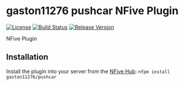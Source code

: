 # gaston11276 pushcar NFive Plugin
[![License](https://img.shields.io/github/license/gaston11276/pushcar.svg)](LICENSE)
[![Build Status](https://img.shields.io/appveyor/ci/gaston11276/pushcar/master.svg)](https://ci.appveyor.com/project/gaston11276/pushcar)
[![Release Version](https://img.shields.io/github/release/gaston11276/pushcar/all.svg)](https://github.com/gaston11276/pushcar/releases)

NFive Plugin

## Installation
Install the plugin into your server from the [NFive Hub](https://hub.nfive.io/gaston11276/pushcar): `nfpm install gaston11276/pushcar`
